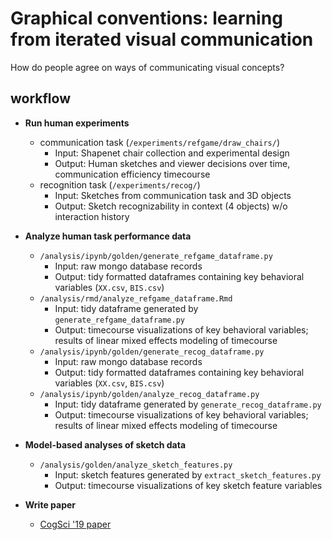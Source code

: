 # Graphical conventions: learning from iterated visual communication
How do people agree on ways of communicating visual concepts?


## workflow

- **Run human experiments**
  - communication task (`/experiments/refgame/draw_chairs/`)
    - Input: Shapenet chair collection and experimental design
    - Output: Human sketches and viewer decisions over time, communication efficiency timecourse
  - recognition task (`/experiments/recog/`)
    - Input: Sketches from communication task and 3D objects
    - Output: Sketch recognizability in context (4 objects) w/o interaction history

- **Analyze human task performance data**
  - `/analysis/ipynb/golden/generate_refgame_dataframe.py`
    - Input: raw mongo database records
    - Output: tidy formatted dataframes containing key behavioral variables (`XX.csv`, `BIS.csv`)
  - `/analysis/rmd/analyze_refgame_dataframe.Rmd`
    - Input: tidy dataframe generated by `generate_refgame_dataframe.py`
    - Output: timecourse visualizations of key behavioral variables; results of linear mixed effects modeling of timecourse
  - `/analysis/ipynb/golden/generate_recog_dataframe.py`
    - Input: raw mongo database records
    - Output: tidy formatted dataframes containing key behavioral variables (`XX.csv`, `BIS.csv`)
  - `/analysis/ipynb/golden/analyze_recog_dataframe.py`
    - Input: tidy dataframe generated by `generate_recog_dataframe.py`
    - Output: timecourse visualizations of key behavioral variables; results of linear mixed effects modeling of timecourse

- **Model-based analyses of sketch data**
  - `/analysis/golden/analyze_sketch_features.py`
    - Input: sketch features generated by `extract_sketch_features.py`
    - Output: timecourse visualizations of key sketch feature variables

- **Write paper**
  - [CogSci '19 paper](https://cogtoolslab.github.io/pdf/hawkins_cogsci_2019.pdf)
